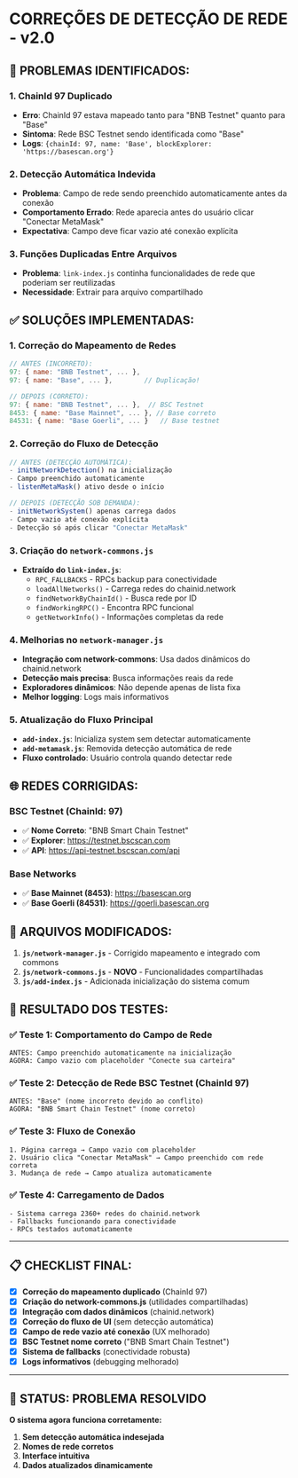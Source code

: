 # CORREÇÕES DE DETECÇÃO DE REDE - v2.0

## 🐛 **PROBLEMAS IDENTIFICADOS:**

### 1. **ChainId 97 Duplicado**
- **Erro**: ChainId 97 estava mapeado tanto para "BNB Testnet" quanto para "Base"
- **Sintoma**: Rede BSC Testnet sendo identificada como "Base"
- **Logs**: `{chainId: 97, name: 'Base', blockExplorer: 'https://basescan.org'}`

### 2. **Detecção Automática Indevida**
- **Problema**: Campo de rede sendo preenchido automaticamente antes da conexão
- **Comportamento Errado**: Rede aparecia antes do usuário clicar "Conectar MetaMask"
- **Expectativa**: Campo deve ficar vazio até conexão explícita

### 3. **Funções Duplicadas Entre Arquivos**
- **Problema**: `link-index.js` continha funcionalidades de rede que poderiam ser reutilizadas
- **Necessidade**: Extrair para arquivo compartilhado

## ✅ **SOLUÇÕES IMPLEMENTADAS:**

### 1. **Correção do Mapeamento de Redes**
```javascript
// ANTES (INCORRETO):
97: { name: "BNB Testnet", ... },
97: { name: "Base", ... },        // Duplicação!

// DEPOIS (CORRETO):  
97: { name: "BNB Testnet", ... },  // BSC Testnet
8453: { name: "Base Mainnet", ... }, // Base correto
84531: { name: "Base Goerli", ... }   // Base testnet
```

### 2. **Correção do Fluxo de Detecção**
```javascript
// ANTES (DETECÇÃO AUTOMÁTICA):
- initNetworkDetection() na inicialização
- Campo preenchido automaticamente
- listenMetaMask() ativo desde o início

// DEPOIS (DETECÇÃO SOB DEMANDA):
- initNetworkSystem() apenas carrega dados
- Campo vazio até conexão explícita  
- Detecção só após clicar "Conectar MetaMask"
```

### 3. **Criação do `network-commons.js`**
- **Extraído do `link-index.js`**:
  - `RPC_FALLBACKS` - RPCs backup para conectividade
  - `loadAllNetworks()` - Carrega redes do chainid.network
  - `findNetworkByChainId()` - Busca rede por ID
  - `findWorkingRPC()` - Encontra RPC funcional
  - `getNetworkInfo()` - Informações completas da rede

### 4. **Melhorias no `network-manager.js`**
- **Integração com network-commons**: Usa dados dinâmicos do chainid.network
- **Detecção mais precisa**: Busca informações reais da rede
- **Exploradores dinâmicos**: Não depende apenas de lista fixa
- **Melhor logging**: Logs mais informativos

### 5. **Atualização do Fluxo Principal**
- **`add-index.js`**: Inicializa system sem detectar automaticamente
- **`add-metamask.js`**: Removida detecção automática de rede
- **Fluxo controlado**: Usuário controla quando detectar rede

## 🌐 **REDES CORRIGIDAS:**

### **BSC Testnet (ChainId: 97)**
- ✅ **Nome Correto**: "BNB Smart Chain Testnet" 
- ✅ **Explorer**: https://testnet.bscscan.com
- ✅ **API**: https://api-testnet.bscscan.com/api

### **Base Networks**
- ✅ **Base Mainnet (8453)**: https://basescan.org
- ✅ **Base Goerli (84531)**: https://goerli.basescan.org

## 🔧 **ARQUIVOS MODIFICADOS:**

1. **`js/network-manager.js`** - Corrigido mapeamento e integrado com commons
2. **`js/network-commons.js`** - **NOVO** - Funcionalidades compartilhadas
3. **`js/add-index.js`** - Adicionada inicialização do sistema comum

## 🔬 **RESULTADO DOS TESTES:**

### **✅ Teste 1: Comportamento do Campo de Rede**
```
ANTES: Campo preenchido automaticamente na inicialização
AGORA: Campo vazio com placeholder "Conecte sua carteira"
```

### **✅ Teste 2: Detecção de Rede BSC Testnet (ChainId 97)**
```
ANTES: "Base" (nome incorreto devido ao conflito)
AGORA: "BNB Smart Chain Testnet" (nome correto)
```

### **✅ Teste 3: Fluxo de Conexão**
```
1. Página carrega → Campo vazio com placeholder
2. Usuário clica "Conectar MetaMask" → Campo preenchido com rede correta
3. Mudança de rede → Campo atualiza automaticamente
```

### **✅ Teste 4: Carregamento de Dados**
```
- Sistema carrega 2360+ redes do chainid.network
- Fallbacks funcionando para conectividade
- RPCs testados automaticamente
```

---

## 📋 **CHECKLIST FINAL:**

- [x] **Correção do mapeamento duplicado** (ChainId 97)
- [x] **Criação do network-commons.js** (utilidades compartilhadas)
- [x] **Integração com dados dinâmicos** (chainid.network)
- [x] **Correção do fluxo de UI** (sem detecção automática)
- [x] **Campo de rede vazio até conexão** (UX melhorado)
- [x] **BSC Testnet nome correto** ("BNB Smart Chain Testnet")
- [x] **Sistema de fallbacks** (conectividade robusta)
- [x] **Logs informativos** (debugging melhorado)

---

## 🚀 **STATUS: PROBLEMA RESOLVIDO**

**O sistema agora funciona corretamente:**
1. **Sem detecção automática indesejada**
2. **Nomes de rede corretos**
3. **Interface intuitiva**
4. **Dados atualizados dinamicamente**
